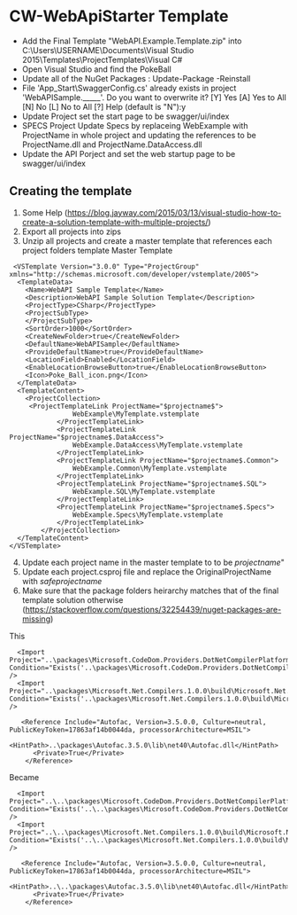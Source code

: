 # CW-WebApiStarter Template

  

* Add the Final Template "WebAPI.Example.Template.zip" into C:\Users\USERNAME\Documents\Visual Studio 2015\Templates\ProjectTemplates\Visual C#
* Open Visual Studio and find the PokeBall
* Update all of the NuGet Packages : Update-Package -Reinstall
* File 'App_Start\SwaggerConfig.cs' already exists in project 'WebAPISample._____'. Do you want to overwrite it?
  [Y] Yes  [A] Yes to All  [N] No  [L] No to All  [?] Help (default is "N"):y
* Update Project set the start page to be swagger/ui/index
* SPECS Project Update Specs by replaceing WebExample with ProjectName in whole project and updating the references to be ProjectName.dll and ProjectName.DataAccess.dll
* Update the API Porject and set the web startup page to be swagger/ui/index


## Creating the template

1. Some Help (https://blog.jayway.com/2015/03/13/visual-studio-how-to-create-a-solution-template-with-multiple-projects/)	
2. Export all projects into zips
3. Unzip all projects and create a master template that references each project folders template
Master Template 
```
 <VSTemplate Version="3.0.0" Type="ProjectGroup" xmlns="http://schemas.microsoft.com/developer/vstemplate/2005">
  <TemplateData>
    <Name>WebAPI Sample Template</Name>
    <Description>WebAPI Sample Solution Template</Description>
    <ProjectType>CSharp</ProjectType>
    <ProjectSubType>
    </ProjectSubType>
    <SortOrder>1000</SortOrder>
    <CreateNewFolder>true</CreateNewFolder>
    <DefaultName>WebAPISample</DefaultName>
    <ProvideDefaultName>true</ProvideDefaultName>
    <LocationField>Enabled</LocationField>
    <EnableLocationBrowseButton>true</EnableLocationBrowseButton>
    <Icon>Poke_Ball_icon.png</Icon>
  </TemplateData>
  <TemplateContent>
	<ProjectCollection>
	 <ProjectTemplateLink ProjectName="$projectname$">
                WebExample\MyTemplate.vstemplate
            </ProjectTemplateLink>
            <ProjectTemplateLink ProjectName="$projectname$.DataAccess">
                WebExample.DataAccess\MyTemplate.vstemplate
            </ProjectTemplateLink>
            <ProjectTemplateLink ProjectName="$projectname$.Common">
                WebExample.Common\MyTemplate.vstemplate
            </ProjectTemplateLink>
			<ProjectTemplateLink ProjectName="$projectname$.SQL">
                WebExample.SQL\MyTemplate.vstemplate
            </ProjectTemplateLink>
			<ProjectTemplateLink ProjectName="$projectname$.Specs">
                WebExample.Specs\MyTemplate.vstemplate
            </ProjectTemplateLink>
        </ProjectCollection>
  </TemplateContent>
</VSTemplate>

```

4. Update each project name in the master template to to be $projectname$"
5. Update each project.csproj file and replace the OriginalProjectName with $safeprojectname$
6. Make sure that the package folders heirarchy matches that of the final template solution otherwise (https://stackoverflow.com/questions/32254439/nuget-packages-are-missing)

This 
```
  <Import Project="..\packages\Microsoft.CodeDom.Providers.DotNetCompilerPlatform.1.0.0\build\Microsoft.CodeDom.Providers.DotNetCompilerPlatform.props" Condition="Exists('..\packages\Microsoft.CodeDom.Providers.DotNetCompilerPlatform.1.0.0\build\Microsoft.CodeDom.Providers.DotNetCompilerPlatform.props')" />
  <Import Project="..\packages\Microsoft.Net.Compilers.1.0.0\build\Microsoft.Net.Compilers.props" Condition="Exists('..\packages\Microsoft.Net.Compilers.1.0.0\build\Microsoft.Net.Compilers.props')" />

   <Reference Include="Autofac, Version=3.5.0.0, Culture=neutral, PublicKeyToken=17863af14b0044da, processorArchitecture=MSIL">
      <HintPath>..\packages\Autofac.3.5.0\lib\net40\Autofac.dll</HintPath>
      <Private>True</Private>
    </Reference>
```

Became
```
  <Import Project="..\..\packages\Microsoft.CodeDom.Providers.DotNetCompilerPlatform.1.0.0\build\Microsoft.CodeDom.Providers.DotNetCompilerPlatform.props" Condition="Exists('..\..\packages\Microsoft.CodeDom.Providers.DotNetCompilerPlatform.1.0.0\build\Microsoft.CodeDom.Providers.DotNetCompilerPlatform.props')" />
  <Import Project="..\..\packages\Microsoft.Net.Compilers.1.0.0\build\Microsoft.Net.Compilers.props" Condition="Exists('..\..\packages\Microsoft.Net.Compilers.1.0.0\build\Microsoft.Net.Compilers.props')" />

   <Reference Include="Autofac, Version=3.5.0.0, Culture=neutral, PublicKeyToken=17863af14b0044da, processorArchitecture=MSIL">
      <HintPath>..\..\packages\Autofac.3.5.0\lib\net40\Autofac.dll</HintPath>
      <Private>True</Private>
    </Reference>
```

